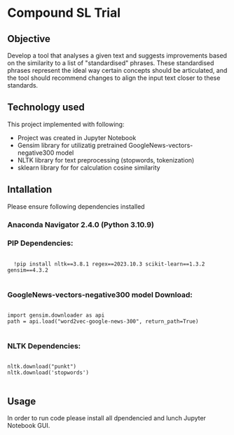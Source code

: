 # Compound SL Trial
## Objective
Develop a tool that analyses a given text and suggests improvements based on the similarity to a list of "standardised" phrases. These standardised phrases represent the ideal way certain concepts should be articulated, and the tool should recommend changes to align the input text closer to these standards.

## Technology used
This project implemented with following: 
  - Project was created in Jupyter Notebook 
  - Gensim library for  utilizatig pretrained GoogleNews-vectors-negative300 model
  - NLTK library for text preprocessing (stopwords, tokenization)
  - sklearn library for for calculation cosine similarity

## Intallation
Please ensure following dependencies installed
### Anaconda Navigator 2.4.0 (Python 3.10.9)

### PIP Dependencies:
<pre>
<code>
  !pip install nltk==3.8.1 regex==2023.10.3 scikit-learn==1.3.2 gensim==4.3.2
</code>
</pre>

### GoogleNews-vectors-negative300 model Download:
<pre>
<code>
import gensim.downloader as api
path = api.load("word2vec-google-news-300", return_path=True) 
</code>
</pre>

### NLTK Dependencies:
<pre>
<code>
nltk.download("punkt")
nltk.download('stopwords')
</code>
</pre>

## Usage
In order to run code please install all dpendencied and lunch Jupyter Notebook GUI.


